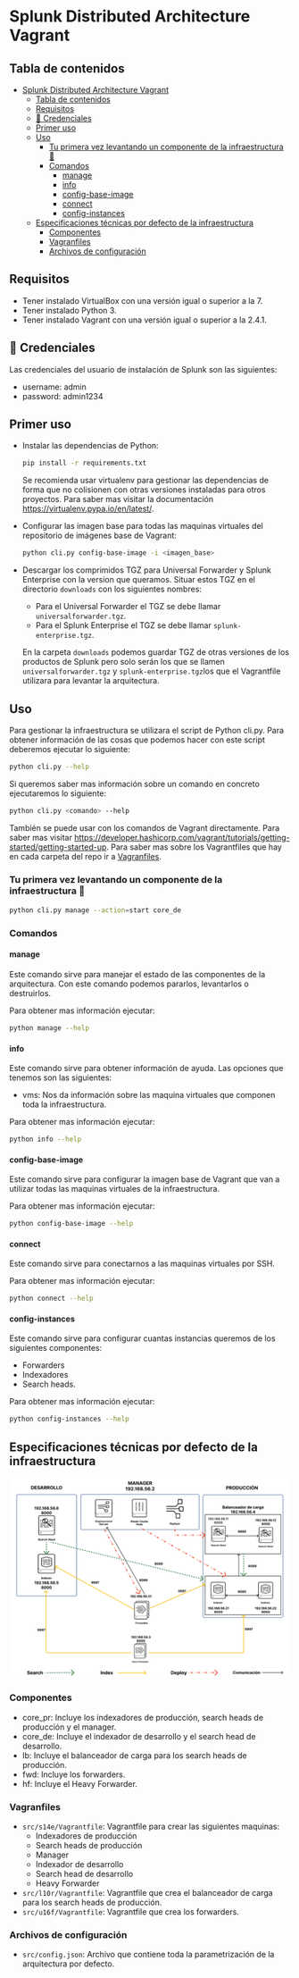 # Splunk Distributed Architecture Vagrant

## Tabla de contenidos

- [Splunk Distributed Architecture Vagrant](#splunk-distributed-architecture-vagrant)
  - [Tabla de contenidos](#tabla-de-contenidos)
  - [Requisitos](#requisitos)
  - [🔑 Credenciales](#-credenciales)
  - [Primer uso](#primer-uso)
  - [Uso](#uso)
    - [Tu primera vez levantando un componente de la infraestructura 🚀](#tu-primera-vez-levantando-un-componente-de-la-infraestructura-)
    - [Comandos](#comandos)
      - [manage](#manage)
      - [info](#info)
      - [config-base-image](#config-base-image)
      - [connect](#connect)
      - [config-instances](#config-instances)
  - [Especificaciones técnicas por defecto de la infraestructura](#especificaciones-técnicas-por-defecto-de-la-infraestructura)
    - [Componentes](#componentes)
    - [Vagranfiles](#vagranfiles)
    - [Archivos de configuración](#archivos-de-configuración)

## Requisitos

- Tener instalado VirtualBox con una versión igual o superior a la 7.
- Tener instalado Python 3.
- Tener instalado Vagrant con una versión igual o superior a la 2.4.1.

## 🔑 Credenciales

Las credenciales del usuario de instalación de Splunk son las siguientes:

- username: admin
- password: admin1234

## Primer uso

- Instalar las dependencias de Python:

  ```bash
  pip install -r requirements.txt
  ```

  Se recomienda usar virtualenv para gestionar las dependencias de forma que no colisionen con otras versiones instaladas para otros proyectos. Para saber mas visitar la documentación <https://virtualenv.pypa.io/en/latest/>.

- Configurar las imagen base para todas las maquinas virtuales del repositorio de imágenes base de Vagrant:

  ```bash
  python cli.py config-base-image -i <imagen_base>
  ```

- Descargar los comprimidos TGZ para Universal Forwarder y Splunk Enterprise con la version que queramos. Situar estos TGZ en el directorio `downloads` con los siguientes nombres:
  - Para el Universal Forwarder el TGZ se debe llamar `universalforwarder.tgz`.
  - Para el Splunk Enterprise el TGZ se debe llamar `splunk-enterprise.tgz`.

  En la carpeta `downloads` podemos guardar TGZ de otras versiones de los productos de Splunk pero solo serán los que se llamen `universalforwarder.tgz` y `splunk-enterprise.tgz`los que el Vagrantfile utilizara para levantar la arquitectura.

## Uso

Para gestionar la infraestructura se utilizara el script de Python cli.py. Para obtener información de las cosas que podemos hacer con este script deberemos ejecutar lo siguiente:

```bash
python cli.py --help
```

Si queremos saber mas información sobre un comando en concreto ejecutaremos lo siguiente:

```bash
python cli.py <comando> --help
```

También se puede usar con los comandos de Vagrant directamente. Para saber mas visitar <https://developer.hashicorp.com/vagrant/tutorials/getting-started/getting-started-up>. Para saber mas sobre los Vagrantfiles que hay en cada carpeta del repo ir a [Vagranfiles](#vagranfiles).

### Tu primera vez levantando un componente de la infraestructura 🚀

```bash
python cli.py manage --action=start core_de
```

### Comandos

#### manage

Este comando sirve para manejar el estado de las componentes de la arquitectura. Con este comando podemos pararlos, levantarlos o destruirlos.

Para obtener mas información ejecutar:

```bash
python manage --help
```

#### info

Este comando sirve para obtener información de ayuda. Las opciones que tenemos son las siguientes:

- vms: Nos da información sobre las maquina virtuales que componen toda la infraestructura.

Para obtener mas información ejecutar:

```bash
python info --help
```

#### config-base-image

Este comando sirve para configurar la imagen base de Vagrant que van a utilizar todas las maquinas virtuales de la infraestructura.

Para obtener mas información ejecutar:

```bash
python config-base-image --help
```

#### connect

Este comando sirve para conectarnos a las maquinas virtuales por SSH.

Para obtener mas información ejecutar:

```bash
python connect --help
```

#### config-instances

Este comando sirve para configurar cuantas instancias queremos de los siguientes componentes:

- Forwarders
- Indexadores
- Search heads.

Para obtener mas información ejecutar:

```bash
python config-instances --help
```

## Especificaciones técnicas por defecto de la infraestructura

![Architecture diagram](readme/images/general-archiecture.png)

### Componentes

- core_pr: Incluye los indexadores de producción, search heads de producción y el manager.
- core_de: Incluye el indexador de desarrollo y el search head de desarrollo.
- lb: Incluye el balanceador de carga para los search heads de producción.
- fwd: Incluye los forwarders.
- hf: Incluye el Heavy Forwarder.

### Vagranfiles

- `src/s14e/Vagrantfile`: Vagrantfile para crear las siguientes maquinas:
  - Indexadores de producción
  - Search heads de producción
  - Manager
  - Indexador de desarrollo
  - Search head de desarrollo
  - Heavy Forwarder
- `src/l10r/Vagrantfile`: Vagrantfile que crea el balanceador de carga para los search heads de producción.
- `src/u16f/Vagrantfile`: Vagrantfile que crea los forwarders.

### Archivos de configuración

- `src/config.json`: Archivo que contiene toda la parametrización de la arquitectura por defecto.

